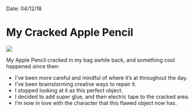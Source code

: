 Date: 04/12/18

# My Cracked Apple Pencil

![](https://dl.dropboxusercontent.com/s/gbz453cjwff4vxn/IMG_2333.JPG)

My Apple Pencil cracked in my bag awhile back, and something cool happened since then:

- I’ve been more careful and mindful of where it’s at throughout the day.
- I’ve been brainstorming creative ways to repair it.
- I stopped looking at it as this perfect object.
- I decided to add super glue, and then electric tape to the cracked area.
- I’m now in love with the character that this flawed object now has.
